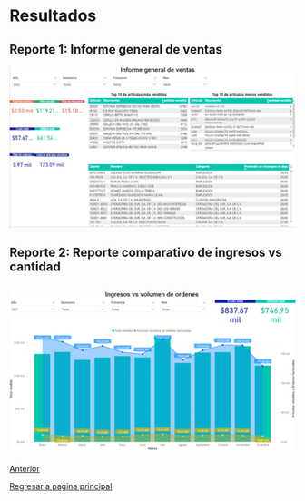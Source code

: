 # **Resultados**

## **Reporte 1: Informe general de ventas**
![BPMN](Resultados/ReporteDeVentas.png)

## **Reporte 2: Reporte comparativo de ingresos vs cantidad**
![BPMN](Resultados/ReporteComparativoIngresoVSCantidad.png)
---
[Anterior](Construccion.md)

[Regresar a pagina principal](../README.md)